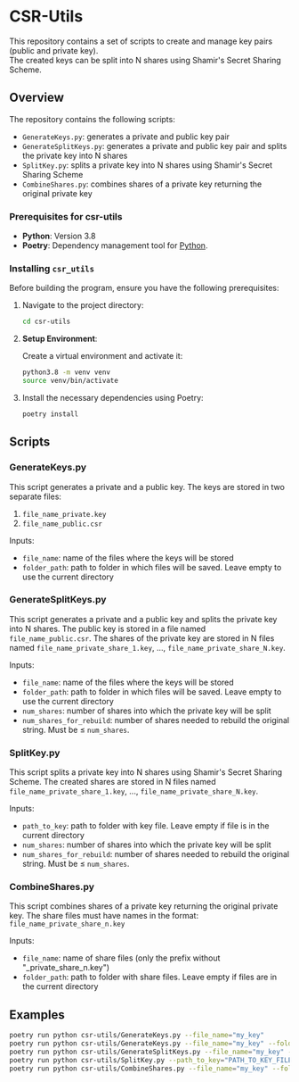 # CSR-Utils

This repository contains a set of scripts to create and manage key pairs (public and private key).  
The created keys can be split into N shares using Shamir's Secret Sharing Scheme.

## Overview

The repository contains the following scripts:  
- `GenerateKeys.py`: generates a private and public key pair  
- `GenerateSplitKeys.py`: generates a private and public key pair and splits the private key into N shares  
- `SplitKey.py`: splits a private key into N shares using Shamir's Secret Sharing Scheme  
- `CombineShares.py`: combines shares of a private key returning the original private key  

### Prerequisites for csr-utils

- **Python**: Version 3.8
- **Poetry**: Dependency management tool for [Python](https://python-poetry.org/docs/).

### Installing `csr_utils`

Before building the program, ensure you have the following prerequisites:

1. Navigate to the project directory:
   ```bash
   cd csr-utils
   ```

2. **Setup Environment**:

   Create a virtual environment and activate it:
   ```bash
   python3.8 -m venv venv
   source venv/bin/activate
   ```

3. Install the necessary dependencies using Poetry:
   ```bash
   poetry install
   ```

## Scripts

### GenerateKeys.py

This script generates a private and a public key. The keys are stored in two separate files:  
1. `file_name_private.key`  
2. `file_name_public.csr`  

Inputs:  
- `file_name`: name of the files where the keys will be stored  
- `folder_path`: path to folder in which files will be saved. Leave empty to use the current directory

### GenerateSplitKeys.py

This script generates a private and a public key and splits the private key into N shares. 
The public key is stored in a file named `file_name_public.csr`. 
The shares of the private key are stored in N files named `file_name_private_share_1.key`, ..., `file_name_private_share_N.key`.  

Inputs:  
- `file_name`: name of the files where the keys will be stored  
- `folder_path`: path to folder in which files will be saved. Leave empty to use the current directory  
- `num_shares`: number of shares into which the private key will be split  
- `num_shares_for_rebuild`: number of shares needed to rebuild the original string. Must be ≤ `num_shares`.

### SplitKey.py

This script splits a private key into N shares using Shamir's Secret Sharing Scheme. 
The created shares are stored in N files named `file_name_private_share_1.key`, ..., `file_name_private_share_N.key`.  

Inputs:  
- `path_to_key`: path to folder with key file. Leave empty if file is in the current directory  
- `num_shares`: number of shares into which the private key will be split  
- `num_shares_for_rebuild`: number of shares needed to rebuild the original string. Must be ≤ `num_shares`.  

### CombineShares.py

This script combines shares of a private key returning the original private key. 
The share files must have names in the format: `file_name_private_share_n.key`  

Inputs:  
- `file_name`: name of share files (only the prefix without "_private_share_n.key")  
- `folder_path`: path to folder with share files. Leave empty if files are in the current directory

## Examples

```bash
poetry run python csr-utils/GenerateKeys.py --file_name="my_key"
poetry run python csr-utils/GenerateKeys.py --file_name="my_key" --folder_path="PATH_TO_FOLDER"
poetry run python csr-utils/GenerateSplitKeys.py --file_name="my_key" --num_shares=3 --num_shares_for_rebuild=2
poetry run python csr-utils/SplitKey.py --path_to_key="PATH_TO_KEY_FILE" --num_shares=4 --num_shares_for_rebuild=4
poetry run python csr-utils/CombineShares.py --file_name="my_key" --folder_path="PATH_TO_FOLDER"
```

